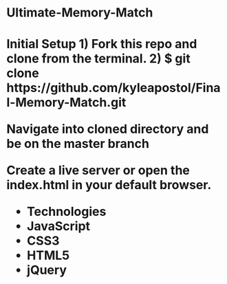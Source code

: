 # Ultimate-Memory-Match

 <h1> Initial Setup
1) Fork this repo and clone from the terminal.
2) $ git clone https://github.com/kyleapostol/Final-Memory-Match.git


Navigate into cloned directory and be on the master branch

Create a live server or open the index.html in your default browser.

- Technologies
- JavaScript
- CSS3
- HTML5
- jQuery

